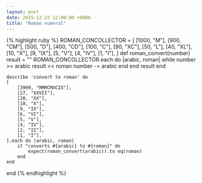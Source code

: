 ```yaml
---
layout: post
date: 2015-12-23 12:00:00 +0000
title: "Roman numeral"
---
```


{% highlight ruby %}
ROMAN_CONCOLLECTOR = [
	[1000, "M"],
	[900, "CM"],
	[500, "D"],
	[400, "CD"],
	[100, "C"],
	[90, "XC"],
	[50, "L"],
	[40, "XL"],
	[10, "X"],
	[9, "IX"],
	[5, "V"],
	[4, "IV"],
	[1, "I"],
]
def roman_convert(number)
	result = ""
		ROMAN_CONCOLLECTOR.each do |arabic, roman|
			while number >= arabic
			result << roman
			number -= arabic
			end
		end
	result
	end

	describe 'convert to roman' do
	[
		[3999, "MMMCMXCIX"],
		[27, "XXVII"],
		[20, "XX"],
		[10, "X"],
		[9, "IX"],
		[6, "VI"],
		[5, "V"],
		[4, "IV"],
		[2, "II"],
		[1, "I"],
	].each do |arabic, roman|
		it "converts #{arabic} to #{roman}" do
			expect(roman_convert(arabic)).to eq(roman)
		end
	end
end
{% endhighlight %}

